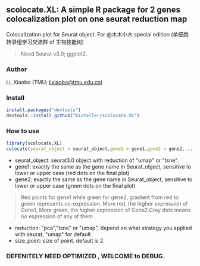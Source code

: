 ## scolocate.XL: A simple R package for 2 genes colocalization plot on one seurat reduction map

Colocalization plot for Seurat object. For @木木小木 special edition (单细胞转录组学习交流群 of 生物技能树)

> Need Seurat v3.0; ggplot2.


### Author
Li, Xiaobo (TMU; lixiaobo@tmu.edu.cn)


### Install  
```R
install.packages("devtools")
devtools::install_github("bioteller/scolocate.XL")
```

### How to use
```R
library(scolocate.XL)
colocate(seurat_object = seurat_object,gene1 = gene1,gene2 = gene2,...)
```
* seurat_object: seurat3.0 object with reduction of "umap" or "tsne".
* gene1: exactly the same as the gene name in Seurat_object, sensitive to lower or upper case (red dots on the final plot)
* gene2: exactly the same as the gene name in Seurat_object, sensitive to lower or upper case (green dots on the final plot)
> Red points for gene1 while green for gene2, gradient from red to green represents co-expression. More red, the higher expression of Gene1, More green, the higher expression of Gene2.Gray dots means no expression of any of them
* reduction: "pca","tsne" or "umap", depend on what strategy you applied with seurat,  "umap" for default
* size_point: size of point. default is 2.

### DEFENITELY NEED OPTIMIZED , WELCOME to DEBUG.
